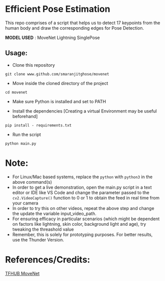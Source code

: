 # Efficient Pose Estimation

This repo comprises of a script that helps us to detect 17 keypoints from the human body and draw the corresponding edges for Pose Detection.

**MODEL USED** : MoveNet Lightning SinglePose

## Usage:

- Clone this repository

`git clone www.github.com/smaranjitghose/movenet`

- Move inside the cloned directory of the project

`cd movenet`

- Make sure Python is installed and set to PATH

- Install the dependencies [Creating a virtual Environment may be useful beforehand]

`pip install - requirements.txt`

- Run the script

`python main.py`

# Note:

- For Linux/Mac based systems, replace the `python` with `python3` in the above command(s)
- In order to get a live demonstration, open the main.py script in a text editor or IDE like VS Code and change the parameter passed to the `cv2.VideoCapture()` function to 0 or 1 to obtain the feed in real time from your camera
- In order to try this on other videos, repeat the above step and change the update the variable input_video_path.
- For ensuring efficacy in particular scenarios (which might be dependent on factors like lightning, skin color, background light and age), try tweaking the threashold value
- Remember, this is solely for prototyping purposes. For better results, use the Thunder Version.

# References/Credits:

[TFHUB MoveNet](https://tfhub.dev/google/lite-model/movenet/singlepose/lightning/3)

